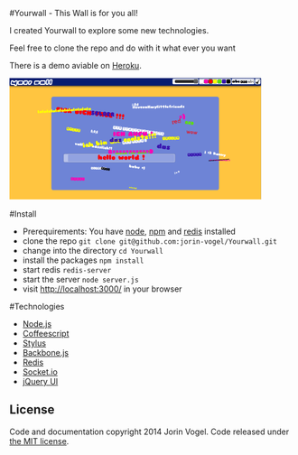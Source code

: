 #Yourwall - This Wall is for you all!

I created Yourwall to explore some new technologies.

Feel free to clone the repo and do with it what ever you want

There is a demo aviable on [Heroku](http://yourwall.herokuapp.com/).

![screenshot](https://github.com/jorin-vogel/Yourwall/raw/master/screenshot.png)

#Install

* Prerequirements: You have [node](http://nodejs.org/), [npm](http://npmjs.org/) and [redis](http://redis.io/) installed
* clone the repo `git clone git@github.com:jorin-vogel/Yourwall.git`
* change into the directory `cd Yourwall`
* install the packages `npm install`
* start redis `redis-server`
* start the server `node server.js`
* visit [http://localhost:3000/](http://localhost:3000/) in your browser


#Technologies

* [Node.js](http://nodejs.org/)
* [Coffeescript](http://jashkenas.github.com/coffee-script/)
* [Stylus](http://learnboost.github.com/stylus/)
* [Backbone.js](http://documentcloud.github.com/backbone/)
* [Redis](http://redis.io/)
* [Socket.io](http://socket.io/)
* [jQuery UI](http://jqueryui.com/)



## License

Code and documentation copyright 2014 Jorin Vogel. Code released under [the MIT license](LICENSE).